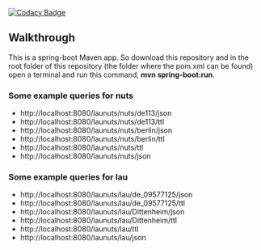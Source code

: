[![Codacy Badge](https://api.codacy.com/project/badge/Grade/9ffbfb05f7424a7b940e849c5258b7ad)](https://app.codacy.com/gh/pg-dp/LaunutsAPI?utm_source=github.com&utm_medium=referral&utm_content=pg-dp/LaunutsAPI&utm_campaign=Badge_Grade_Dashboard)

## Walkthrough

This is a spring-boot Maven app. So download this repository and in the root folder of this repository (the folder where the pom.xml can be found) open a terminal and run this command,
**mvn spring-boot:run**.

### Some example queries for nuts
-   http://localhost:8080/launuts/nuts/de113/json
-   http://localhost:8080/launuts/nuts/de113/ttl
-   http://localhost:8080/launuts/nuts/berlin/json
-   http://localhost:8080/launuts/nuts/berlin/ttl
-   http://localhost:8080/launuts/nuts/ttl
-   http://localhost:8080/launuts/nuts/json

### Some example queries for lau
-   http://localhost:8080/launuts/lau/de_09577125/json
-   http://localhost:8080/launuts/lau/de_09577125/ttl
-   http://localhost:8080/launuts/lau/Dittenheim/json
-   http://localhost:8080/launuts/lau/Dittenheim/ttl
-   http://localhost:8080/launuts/lau/ttl
-   http://localhost:8080/launuts/lau/json

